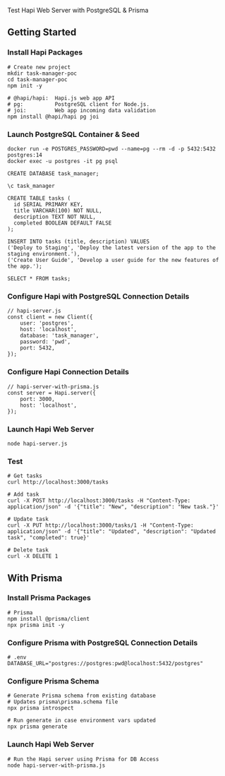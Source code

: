 Test Hapi Web Server with PostgreSQL & Prisma

## Getting Started

### Install Hapi Packages

```
# Create new project
mkdir task-manager-poc
cd task-manager-poc
npm init -y

# @hapi/hapi:  Hapi.js web app API
# pg:          PostgreSQL client for Node.js.
# joi:         Web app incoming data validation
npm install @hapi/hapi pg joi
```

### Launch PostgreSQL Container & Seed
```
docker run -e POSTGRES_PASSWORD=pwd --name=pg --rm -d -p 5432:5432 postgres:14
docker exec -u postgres -it pg psql

CREATE DATABASE task_manager;

\c task_manager

CREATE TABLE tasks (
  id SERIAL PRIMARY KEY,
  title VARCHAR(100) NOT NULL,
  description TEXT NOT NULL,
  completed BOOLEAN DEFAULT FALSE
);

INSERT INTO tasks (title, description) VALUES
('Deploy to Staging', 'Deploy the latest version of the app to the staging environment.'),
('Create User Guide', 'Develop a user guide for the new features of the app.');

SELECT * FROM tasks;
```

### Configure Hapi with PostgreSQL Connection Details
```
// hapi-server.js
const client = new Client({
    user: 'postgres',
    host: 'localhost',
    database: 'task_manager',
    password: 'pwd',
    port: 5432,
});
```

### Configure Hapi Connection Details
```
// hapi-server-with-prisma.js
const server = Hapi.server({
    port: 3000,
    host: 'localhost',
});
```

### Launch Hapi Web Server
```
node hapi-server.js
```

### Test
```
# Get tasks
curl http://localhost:3000/tasks

# Add task
curl -X POST http://localhost:3000/tasks -H "Content-Type: application/json" -d '{"title": "New", "description": "New task."}'

# Update task
curl -X PUT http://localhost:3000/tasks/1 -H "Content-Type: application/json" -d '{"title": "Updated", "description": "Updated task", "completed": true}'

# Delete task
curl -X DELETE 1
```

## With Prisma

### Install Prisma Packages
```
# Prisma
npm install @prisma/client
npx prisma init -y
```

### Configure Prisma with PostgreSQL Connection Details
```
# .env
DATABASE_URL="postgres://postgres:pwd@localhost:5432/postgres"
```

### Configure Prisma Schema
```
# Generate Prisma schema from existing database
# Updates prisma\prisma.schema file
npx prisma introspect

# Run generate in case environment vars updated
npx prisma generate
```

### Launch Hapi Web Server
```
# Run the Hapi server using Prisma for DB Access
node hapi-server-with-prisma.js
```

